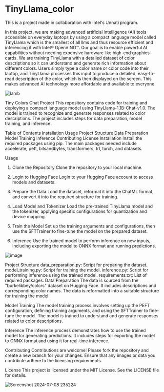 # TinyLlama_color
This is a project made in collaboration with intel's Unnati program.

In this project, we are making advanced artificial intelligence (AI) tools accessible on everyday laptops by using a compact language model called TinyLlama which is the smallest of all llms and thus resource efficient and inferencing it with Intel® OpenVINO™. Our goal is to enable powerful AI capabilities without needing expensive hardware like high-end graphics cards. We are training TinyLlama with a detailed dataset of color descriptions so it can understand and generate rich information about different colors. Users simply type a color name or color code into their laptop, and TinyLlama processes this input to produce a detailed, easy-to-read description of the color, which is then displayed on the screen. This makes advanced AI technology more affordable and available to everyone.


![lamb](https://github.com/utkartist/TinyLlama_color/assets/156819805/4c448428-9d77-40a4-96d9-1b5e59268c87)



Tiny Colors Chat Project
This repository contains code for training and deploying a compact language model using TinyLlama-1.1B-Chat-v1.0. The model is trained to recognize and generate responses related to color descriptions. The project includes steps for data preparation, model training, and inference.


Table of Contents
Installation
Usage
Project Structure
Data Preparation
Model Training
Inference
Contributing
License
Installation
Install the required packages using pip. The main packages needed include accelerate, peft, bitsandbytes, transformers, trl, torch, and datasets.


Usage
1. Clone the Repository
Clone the repository to your local machine.


3. Login to Hugging Face
Login to your Hugging Face account to access models and datasets.


5. Prepare the Data
Load the dataset, reformat it into the ChatML format, and convert it into the required structure for training.


7. Load Model and Tokenizer
Load the pre-trained TinyLlama model and the tokenizer, applying specific configurations for quantization and device mapping.


9. Train the Model
Set up the training arguments and configurations, then use the SFTTrainer to fine-tune the model on the prepared dataset.


11. Inference
Use the trained model to perform inference on new inputs, including exporting the model to ONNX format and running predictions.


![image](https://github.com/utkartist/TinyLlama_color/assets/156819805/902c6c1f-cd1a-4006-93ac-9437625baeed)



Project Structure
data_preparation.py: Script for preparing the dataset.
model_training.py: Script for training the model.
inference.py: Script for performing inference using the trained model.
requirements.txt: List of required packages.
Data Preparation
The data is sourced from the "burkelibbey/colors" dataset on Hugging Face. It includes descriptions and corresponding color names. The data is reformatted into a suitable structure for training the model.


Model Training
The model training process involves setting up the PEFT configuration, defining training arguments, and using the SFTTrainer to fine-tune the model. The model is trained to understand and generate responses related to color descriptions.


Inference
The inference process demonstrates how to use the trained model for generating predictions. It includes steps for exporting the model to ONNX format and using it for real-time inference.


Contributing
Contributions are welcome! Please fork the repository and create a new branch for your changes. Ensure that any images or data you contribute adhere to the licensing requirements.


License
This project is licensed under the MIT License. See the LICENSE file for details.

![Screenshot 2024-07-08 235224](https://github.com/utkartist/TinyLlama_color/assets/156819805/f06e0964-961c-401b-b807-2bbafb8a9e87)






